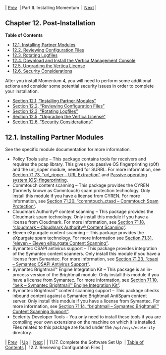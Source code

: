 | [Prev](upgrade.two_tier.complete_setup_rolling)  | Part II. Installing Momentum |  [Next](install.post-install.config) |
## Chapter 12. Post-Installation
**Table of Contents**

* [12.1\. Installing Partner Modules](post_installation#install.additional.packages)
* [12.2\. Reviewing Configuration Files](install.post-install.config)
* [12.3\. Rotating Logfiles](install.post-install.rotate)
* [12.4\. Download and Install the Vertica Management Console](install.post-install.vertica_mgmt_console)
* [12.5\. Upgrading the Vertica License](install.vertica.license)
* [12.6\. Security Considerations](install.security_considerations)

After you install Momentum 4, you will need to perform some additional actions and consider some potential security issues in order to complete your installation.
*   [Section 12.1, “Installing Partner Modules”](post_installation#install.additional.packages "12.1. Installing Partner Modules")
*   [Section 12.2, “Reviewing Configuration Files”](install.post-install.config "12.2. Reviewing Configuration Files")
*   [Section 12.3, “Rotating Logfiles”](install.post-install.rotate "12.3. Rotating Logfiles")
*   [Section 12.5, “Upgrading the Vertica License”](install.vertica.license "12.5. Upgrading the Vertica License")
*   [Section 12.6, “Security Considerations”](install.security_considerations "12.6. Security Considerations")
## 12.1. Installing Partner Modules
See the specific module documentation for more information.
*   Policy Tools suite – This package contains tools for receivers and requires the pcap library. This gives you passive OS fingerprinting (p0f) and the url_ripper module, needed for SURBL. For more information, see [Section 71.73, “url_ripper – URL Extraction”](modules.url_ripper "71.73. url_ripper – URL Extraction") and [Passive operating system (OS) fingerprinting](glossary#gloss-p0f "Passive operating system (OS) fingerprinting").
*   Commtouch content scanning – This package provides the CYREN (formerly known as Commtouch) spam protection technology. Only install this module if you have a license from CYREN. For more information, see [Section 71.20, “commtouch_ctasd – Commtouch Spam Protection”](modules.commtouch "71.20. commtouch_ctasd – Commtouch Spam Protection").
*   Cloudmark Authority® content scanning – This package provides the Cloudmark spam technology. Only install this module if you have a license from Cloudmark. For more information, see [Section 71.18, “cloudmark – Cloudmark Authority® Content Scanning”](modules.cloudmark "71.18. cloudmark – Cloudmark Authority® Content Scanning").
*   Eleven eXpurgate content scanning – This package provides the eXpurgate spam technology. For more information see [Section 71.31, “eleven – Eleven eXpurgate Content Scanning”](modules.eleven "71.31. eleven – Eleven eXpurgate Content Scanning").
*   Symantec CSAPI antivirus support – This package provides integration of the Symantec content scanners. Only install this module if you have a license from Symantec. For more information, see [Section 71.23, “csapi – Symantec CSAPI Antivirus Support”](modules.csapi "71.23. csapi – Symantec CSAPI Antivirus Support").
*   Symantec Brightmail™ Engine Integration Kit – This package is an in-process version of the Brightmail module. Only install this module if you have a license from Symantec. For more information, see [Section 71.10, “beik – Symantec Brightmail™ Engine Integration Kit”](modules.beik "71.10. beik – Symantec Brightmail™ Engine Integration Kit").
*   Symantec Brightmail™ content scanning support – This package checks inbound content against a Symantec Brightmail AntiSpam content server. Only install this module if you have a license from Symantec. For more information, see [Section 71.14, “brightmail – Symantec Brightmail™ Content Scanning Support”](modules.brightmail "71.14. brightmail – Symantec Brightmail™ Content Scanning Support").
*   Ecelerity Developer Tools – You only need to install these tools if you are compiling your own extensions on the machine on which it is installed. Files related to this package are found under the `/opt/msys/ecelerity` directory.

| [Prev](upgrade.two_tier.complete_setup_rolling)  | [Up](p.installing) |  [Next](install.post-install.config) |
| 11.17. Complete the Software Set Up  | [Table of Contents](index) |  12.2. Reviewing Configuration Files |
